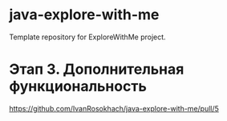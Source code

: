 # java-explore-with-me
Template repository for ExploreWithMe project.

# Этап 3. Дополнительная функциональность
https://github.com/IvanRosokhach/java-explore-with-me/pull/5
